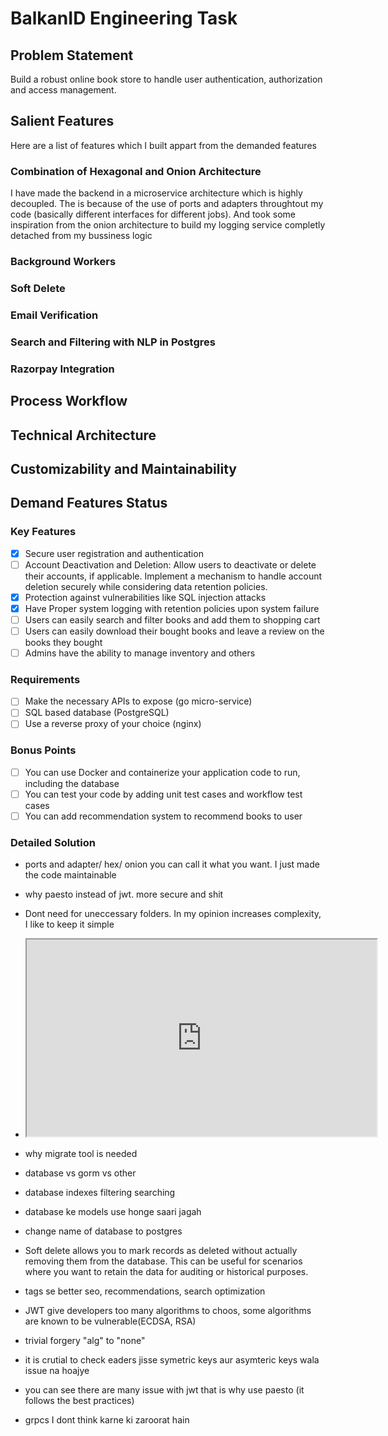 # BalkanID Engineering Task

## Problem Statement
Build a robust online book store to handle user authentication, authorization and access management.

## Salient Features
Here are a list of features which I built appart from the demanded features

### Combination of Hexagonal and Onion Architecture
I have made the backend in a microservice architecture which is highly decoupled. The is because of the use of ports and adapters throughtout my code (basically different interfaces for different jobs). And took some inspiration from the onion architecture to build my logging service completly detached from my bussiness logic

### Background Workers
### Soft Delete
### Email Verification
### Search and Filtering with NLP in Postgres 
### Razorpay Integration


## Process Workflow

## Technical Architecture

## Customizability and Maintainability




## Demand Features Status

### Key Features
- [X] Secure user registration and authentication
- [ ] Account Deactivation and Deletion: Allow users to deactivate or delete their accounts, if applicable. Implement a mechanism to handle account deletion securely while considering data retention policies.
- [X] Protection against vulnerabilities like SQL injection attacks
- [X] Have Proper system logging with retention policies upon system failure
- [ ] Users can easily search and filter books and add them to shopping cart
- [ ] Users can easily download their bought books and leave a review on the books they bought
- [ ] Admins have the ability to manage inventory and others 

### Requirements
- [ ] Make the necessary APIs to expose (go micro-service)
- [ ] SQL based database (PostgreSQL)
- [ ] Use a reverse proxy of your choice (nginx)

### Bonus Points
- [ ] You can use Docker and containerize your application code to run, including the database
- [ ] You can test your code by adding unit test cases and workflow test cases
- [ ] You can add recommendation system to recommend books to user

### Detailed Solution
- ports and adapter/ hex/ onion you can call it what you want. I just made the code maintainable
- why paesto instead of jwt. more secure and shit
- Dont need for uneccessary folders. In my opinion increases complexity, I like to keep it simple

- <iframe width="560" height="315" src='https://dbdiagram.io/embed/64e4cc4c02bd1c4a5e353140'> </iframe>

- why migrate tool is needed 
- database vs gorm vs other 

- database indexes filtering searching
- database ke models use honge saari jagah
- change name of database to postgres


- Soft delete allows you to mark records as deleted without actually removing them from the database. This can be useful for scenarios where you want to retain the data for auditing or historical purposes.

- tags se better seo, recommendations, search optimization 

- JWT give developers too many algorithms to choos, some algorithms are known to be vulnerable(ECDSA, RSA)
- trivial forgery "alg" to "none"
- it is crutial to check eaders jisse symetric keys aur asymteric keys wala issue na hoajye
- you can see there are many issue with jwt that is why use paesto (it follows the best practices)


- grpcs I dont think karne ki zaroorat hain
